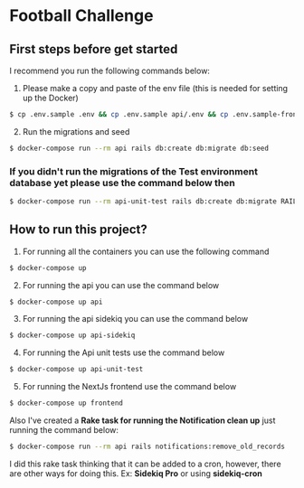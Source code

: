 # Football Challenge

## First steps before get started

I recommend you run the following commands below:

1. Please make a copy and paste of the env file (this is needed for setting up the Docker)

```bash
$ cp .env.sample .env && cp .env.sample api/.env && cp .env.sample-frontend front-end/.env
```

2. Run the migrations and seed

```bash
$ docker-compose run --rm api rails db:create db:migrate db:seed
```

### If you didn't run the migrations of the Test environment database yet please use the command below then

```bash
$ docker-compose run --rm api-unit-test rails db:create db:migrate RAILS_ENV=test
```

## How to run this project?

1. For running all the containers you can use the following command

```bash
$ docker-compose up
```

2. For running the api you can use the command below

```bash
$ docker-compose up api
```

3. For running the api sidekiq you can use the command below

```bash
$ docker-compose up api-sidekiq
```

4. For running the Api unit tests use the command below

```bash
$ docker-compose up api-unit-test
```

5. For running the NextJs frontend use the command below

```bash
$ docker-compose up frontend
```

Also I've created a **Rake task for running the Notification clean up** just running the command below:

```bash
$ docker-compose run --rm api rails notifications:remove_old_records
```

I did this rake task thinking that it can be added to a cron, however, there are other ways for doing this. Ex: **Sidekiq Pro** or using **sidekiq-cron**
